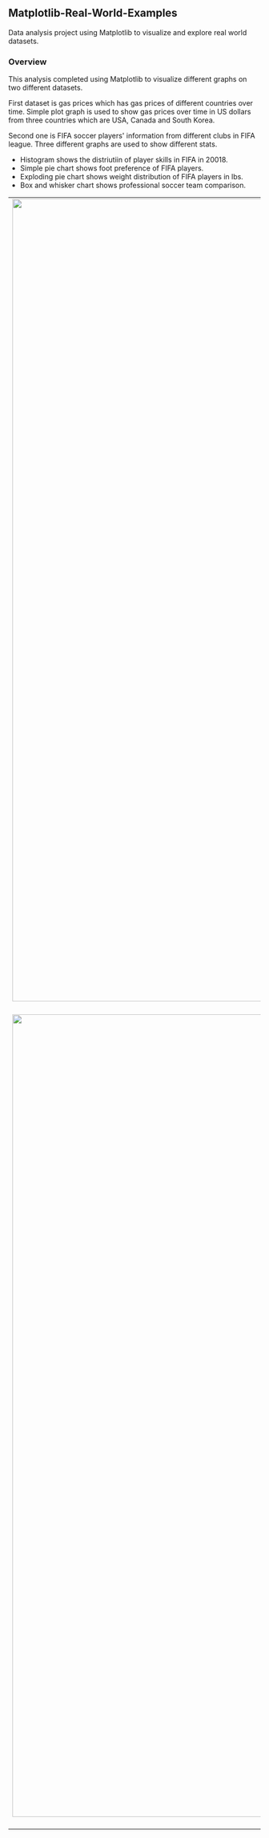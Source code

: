 ## Matplotlib-Real-World-Examples

Data analysis project using Matplotlib to visualize and explore real world datasets.

### Overview

This analysis completed using Matplotlib to visualize different graphs on two different datasets. 

First dataset is gas prices which has gas prices of different countries over time. Simple plot graph is used to show gas prices over time in US dollars from three countries which are USA, Canada and South Korea. 

Second one is FIFA soccer players' information from different clubs in FIFA league.
Three different graphs are used to show different stats.
  - Histogram shows the distriutiin of player skills in FIFA in 20018.
  - Simple pie chart shows foot preference of FIFA players.
  - Exploding pie chart shows weight distribution of FIFA players in lbs.
  - Box and whisker chart shows professional soccer team comparison.

| | | |
|:-------------------------:|:-------------------------:|:-------------------------:|
|<img width="1604" alt="screen shot 2017-08-07 at 12 18 15 pm" src="https://github.com/WiroonB/Matplotlib-RealWorldExamples-Python/blob/main/Images/Gas%20Prices%20over%20Time.png?raw=true"> Simple Plot Graph |  <img width="1604" alt="screen shot 2017-08-07 at 12 18 15 pm" src="https://github.com/WiroonB/Matplotlib-RealWorldExamples-Python/blob/main/Images/Distribution%20of%20Player%20Skills.png?raw=true"> Histogram | <img width="1604" alt="screen shot 2017-08-07 at 12 18 15 pm" src="https://github.com/WiroonB/Matplotlib-RealWorldExamples-Python/blob/main/Images/Foot%20Preference.png?raw=true"> Simple Pie Chart |
|<img width="1604" alt="screen shot 2017-08-07 at 12 18 15 pm" src="https://github.com/WiroonB/Matplotlib-RealWorldExamples-Python/blob/main/Images/Weight%20Distribution.png?raw=true"> Exploding Pie Chart  |  <img width="1604" alt="screen shot 2017-08-07 at 12 18 15 pm" src="https://github.com/WiroonB/Matplotlib-RealWorldExamples-Python/blob/main/Images/Team%20Comparison.png?raw=true"> Box and Whisker ||

